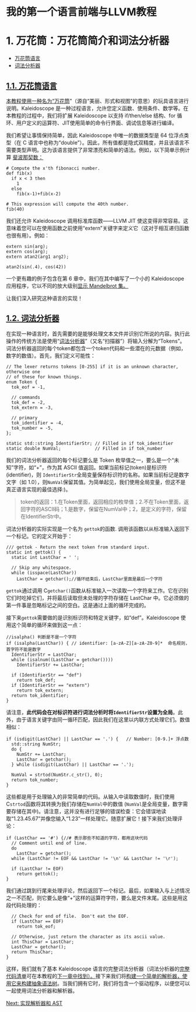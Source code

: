 # 我的第一个语言前端与LLVM教程

# 1. 万花筒：万花筒简介和词法分析器

- [万花筒语言](https://llvm.org/docs/tutorial/MyFirstLanguageFrontend/LangImpl01.html#the-kaleidoscope-language)
- [词法分析器](https://llvm.org/docs/tutorial/MyFirstLanguageFrontend/LangImpl01.html#the-lexer)

## [1.1. 万花筒语言](https://llvm.org/docs/tutorial/MyFirstLanguageFrontend/LangImpl01.html#id1)

[本教程使用一种名为“万花筒](http://en.wikipedia.org/wiki/Kaleidoscope)”（源自“美丽、形式和视图”的意思）的玩具语言进行说明。Kaleidoscope 是一种过程语言，允许您定义函数、使用条件、数学等。在本教程的过程中，我们将扩展 Kaleidoscope 以支持 if/then/else 结构、for 循环、用户定义的运算符、JIT使用简单的命令行界面、调试信息等进行编译。

我们希望让事情保持简单，因此 Kaleidoscope 中唯一的数据类型是 64 位浮点类型（在 C 语言中也称为“double”）。因此，所有值都是隐式双精度，并且该语言不需要类型声明。这为该语言提供了非常漂亮和简单的语法。例如，以下简单示例计算 [斐波那契数：](http://en.wikipedia.org/wiki/Fibonacci_number)

```
# Compute the x'th fibonacci number.
def fib(x)
  if x < 3 then
    1
  else
    fib(x-1)+fib(x-2)

# This expression will compute the 40th number.
fib(40)
```

我们还允许 Kaleidoscope 调用标准库函数——LLVM JIT 使这变得非常容易。这意味着您可以在使用函数之前使用“extern”关键字来定义它（这对于相互递归函数也很有用）。例如：

```
extern sin(arg);
extern cos(arg);
extern atan2(arg1 arg2);

atan2(sin(.4), cos(42))
```

一个更有趣的例子包含在第 6 章中，我们在其中编写了一个小的 Kaleidoscope 应用程序，它以不同的放大级别[显示 Mandelbrot 集。](https://llvm.org/docs/tutorial/MyFirstLanguageFrontend/LangImpl06.html#kicking-the-tires)

让我们深入研究这种语言的实现！

## [1.2. 词法分析器](https://llvm.org/docs/tutorial/MyFirstLanguageFrontend/LangImpl01.html#id2)

在实现一种语言时，首先需要的是能够处理文本文件并识别它所说的内容。执行此操作的传统方法是使用“[词法分析器](http://en.wikipedia.org/wiki/Lexical_analysis)”（又名“扫描器”）将输入分解为“Tokens”。词法分析器返回的每个token都包含一个token代码和一些潜在的元数据（例如，数字的数值）。首先，我们定义可能性：

```
// The lexer returns tokens [0-255] if it is an unknown character, otherwise one
// of these for known things.
enum Token {
  tok_eof = -1,

  // commands
  tok_def = -2,
  tok_extern = -3,

  // primary
  tok_identifier = -4,
  tok_number = -5,
};

static std::string IdentifierStr; // Filled in if tok_identifier
static double NumVal;             // Filled in if tok_number
```

我们的词法分析器返回的每个标记要么是 Token 枚举值之一，要么是一个“未知”字符，如“+”，作为其 ASCII 值返回。如果当前标记(token)是标识符(identifier)，则 `IdentifierStr`全局变量保存标识符的名称。如果当前标记是数字文字（如 1.0），则`NumVal`保留其值。为简单起见，我们使用全局变量，但这不是真正语言实现的最佳选择:)。

> token的返回：1.在Token里面，返回相应的枚举值；2.不在Token里面，返回字符的ASCII码；1.是数字，保留在NumVal中；2，是定义的字符，保留在IdentifierStr中。

词法分析器的实际实现是一个名为 `gettok`的函数. 调用该函数以从标准输入返回下一个标记。它的定义开始于：

```
/// gettok - Return the next token from standard input.
static int gettok() {
  static int LastChar = ' ';

  // Skip any whitespace.
  while (isspace(LastChar))
    LastChar = getchar();//循环结束后，LastChar里面是最后一个字符
```

`gettok`通过调用 C`getchar()`函数从标准输入一次读取一个字符来工作。它在识别它们时吃掉它们，并将最后读取但未处理的字符存储在 LastChar 中。它必须做的第一件事是忽略标记之间的空白。这是通过上面的循环完成的。

接下来`gettok`需要做的是识别标识符和特定关键字，如“def”。Kaleidoscope 使用这个简单的循环来做到这一点：

```
//isalpha() 判断是不是一个字符
if (isalpha(LastChar)) { // identifier: [a-zA-Z][a-zA-Z0-9]*  命名规则，首字符不能是数字
  IdentifierStr = LastChar;
  while (isalnum((LastChar = getchar())))
    IdentifierStr += LastChar;

  if (IdentifierStr == "def")
    return tok_def;
  if (IdentifierStr == "extern")
    return tok_extern;
  return tok_identifier;
}
```

请注意，**此代码会在对标识符进行词法分析时将`IdentifierStr`设置为全局**。此外，由于语言关键字由同一循环匹配，因此我们在这里以内联方式处理它们。数值相似：

```
if (isdigit(LastChar) || LastChar == '.') {   // Number: [0-9.]+ 浮点数
  std::string NumStr;
  do {
    NumStr += LastChar;
    LastChar = getchar();
  } while (isdigit(LastChar) || LastChar == '.');

  NumVal = strtod(NumStr.c_str(), 0);
  return tok_number;
}
```

这些都是用于处理输入的非常简单的代码。从输入中读取数值时，我们使用 C`strtod`函数将其转换为我们存储在`NumVal`中的数值 (`NumVal`是全局变量，数字需要存储在其中)。请注意，这并没有进行足够的错误检查：它会错误地读取“1.23.45.67”并像您输入“1.23”一样处理它。随意扩展它！接下来我们处理评论：

```
if (LastChar == '#') {//# 表示那些不知道的字符，都用这块代码
  // Comment until end of line.
  do
    LastChar = getchar();
  while (LastChar != EOF && LastChar != '\n' && LastChar != '\r');

  if (LastChar != EOF)
    return gettok();
}
```

我们通过跳到行尾来处理评论，然后返回下一个标记。最后，如果输入与上述情况之一不匹配，则它要么是像“+”这样的运算符字符，要么是文件末尾。这些是用这段代码处理的：

```
  // Check for end of file.  Don't eat the EOF.
  if (LastChar == EOF)
    return tok_eof;

  // Otherwise, just return the character as its ascii value.
  int ThisChar = LastChar;
  LastChar = getchar();
  return ThisChar;
}
```

这样，我们就有了基本 Kaleidoscope 语言的完整词法分析器（词法分析器的[完整代码清单](https://llvm.org/docs/tutorial/MyFirstLanguageFrontend/LangImpl02.html#full-code-listing)可在本教程的[下一章中找到）。](https://llvm.org/docs/tutorial/MyFirstLanguageFrontend/LangImpl02.html)接下来我们将[构建一个简单的解析器，使用它来构建抽象语法树](https://llvm.org/docs/tutorial/MyFirstLanguageFrontend/LangImpl02.html)。当我们拥有它时，我们将包含一个驱动程序，以便您可以一起使用词法分析器和解析器。

[Next: 实现解析器和 AST](https://llvm.org/docs/tutorial/MyFirstLanguageFrontend/LangImpl02.html)